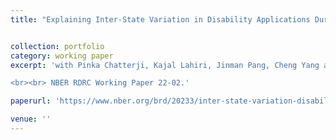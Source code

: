 ```yaml
---
title: "Explaining Inter-State Variation in Disability Applications During the COVID-19 Pandemic" 


collection: portfolio 
category: working paper
excerpt: 'with Pinka Chatterji, Kajal Lahiri, Jinman Pang, Cheng Yang and Yimeng Yin.

<br><br> NBER RDRC Working Paper 22-02.'

paperurl: 'https://www.nber.org/brd/20233/inter-state-variation-disability-applications-during-pandemic'

venue: ''
---
```


